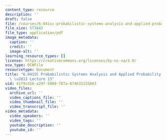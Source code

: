 ```yaml
---
content_type: resource
description: ''
draft: false
file: /courses/6-041sc-probabilistic-systems-analysis-and-applied-probability-fall-2013/41f9cd16a29f5809787a674631155803_MIT6_041SCF13_lec13_300k.pdf
file_size: 573642
file_type: application/pdf
image_metadata:
  caption: ''
  credit: ''
  image-alt: ''
learning_resource_types: []
license: https://creativecommons.org/licenses/by-nc-sa/4.0/
ocw_type: OCWFile
resourcetype: Document
title: "6.041SC Probabilistic Systems Analysis and Applied Probability, Fall 2013Transcript\
  \ \u2013 Lecture 13"
uid: 41f9cd16-a29f-5809-787a-674631155803
video_files:
  archive_url: ''
  video_captions_file: ''
  video_thumbnail_file: ''
  video_transcript_file: ''
video_metadata:
  video_speakers: ''
  video_tags: ''
  youtube_description: ''
  youtube_id: ''
---
```

